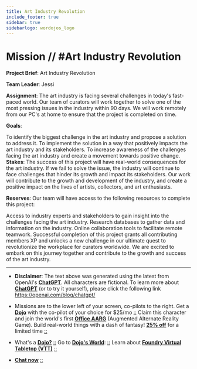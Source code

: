 ```yaml
---
title: Art Industry Revolution
include_footer: true
sidebar: true
sidebarlogo: wordojos_logo
---
```

# Mission // #Art Industry Revolution

**Project Brief**: Art Industry Revolution

**Team Leader**: Jessi

**Assignment**: The art industry is facing several challenges in today's fast-paced world. Our team of curators will work together to solve one of the most pressing issues in the industry within 90 days. We will work remotely from our PC's at home to ensure that the project is completed on time.

**Goals**:

To identify the biggest challenge in the art industry and propose a solution to address it.
To implement the solution in a way that positively impacts the art industry and its stakeholders.
To increase awareness of the challenges facing the art industry and create a movement towards positive change.
**Stakes**:
The success of this project will have real-world consequences for the art industry. If we fail to solve the issue, the industry will continue to face challenges that hinder its growth and impact its stakeholders. Our work will contribute to the growth and development of the industry, and create a positive impact on the lives of artists, collectors, and art enthusiasts.

**Reserves**:
Our team will have access to the following resources to complete this project:

Access to industry experts and stakeholders to gain insight into the challenges facing the art industry.
Research databases to gather data and information on the industry.
Online collaboration tools to facilitate remote teamwork.
Successful completion of this project grants all contributing members XP and unlocks a new challenge in our ultimate quest to revolutionize the workplace for curators worldwide. We are excited to embark on this journey together and contribute to the growth and success of the art industry.

---

* **Disclaimer**: The text above was generated using the latest from OpenAI's [**ChatGPT**](https://openai.com/blog/chatgpt/).  All characters are fictional.  To learn more about [**ChatGPT**](https://openai.com/blog/chatgpt/) (or to try it yourself), please click the following link https://openai.com/blog/chatgpt/

* Missions are to the lower left of your screen, co-pilots to the right. Get a [**Dojo**](https://workmates.live/marketplace) with the co-pilot of your choice for $25/mo [::](https://workmates.live/marketplace)  Claim this character and join the world's first [**Office AARG**](https://dojos.world) (Augmented Alternate Reality Game). Build real-world things with a dash of fantasy! [**25% off**](https://blog.workmates.live/deal-on-a-dojo) for a limited time [::](https://blog.workmates.live/deal-on-a-dojo) 

* What's a [**Dojo?**](https://workdojos.com) [::](https://workdojos.com)  Go to [**Dojo's World**](https://dojos.world): [::](https://dojos.world)  Learn about [**Foundry Virtual Tabletop (VTT)**](https://foundryvtt.com) [::](https://foundryvtt.com/)

* [**Chat now**](https://chat.workmates.live/channel/support) [::](https://chat.workmates.live/channel/support)